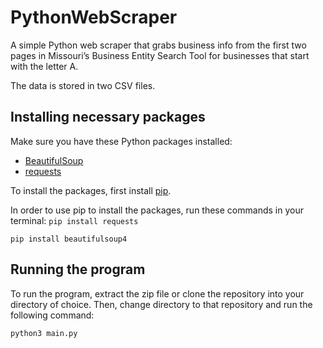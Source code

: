 # PythonWebScraper

A simple Python web scraper that grabs business info from the first two pages in Missouri’s Business Entity Search Tool for businesses that start with the letter A. 

The data is stored in two CSV files.

## Installing necessary packages

Make sure you have these Python packages installed:
- [BeautifulSoup](https://www.crummy.com/software/BeautifulSoup/bs4/doc/)
- [requests](https://docs.python-requests.org/en/latest/)

To install the packages, first install [pip](https://pip.pypa.io/en/stable/).

In order to use pip to install the packages, run these commands in your terminal:
`pip install requests`

`pip install beautifulsoup4`

## Running the program
To run the program, extract the zip file or clone the repository into your directory of choice.
Then, change directory to that repository and run the following command:

`python3 main.py`
